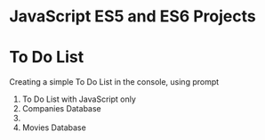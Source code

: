# JavaScript ES5 and ES6 Projects

<h1>To Do List</h1>
<p>Creating a simple To Do List in the console, using prompt</p>

<ol>
    <li>To Do List with JavaScript only</li>
    <li>Companies Database<li>
    <li>Movies Database</li>
</ol>